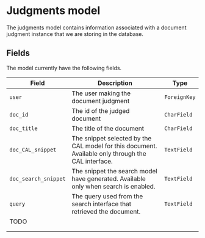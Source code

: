 # Judgments model

The judgments model contains information associated with a document judgment instance that we are storing in the database.


## Fields
The model currently have the following fields.

| Field                | Description                              | Type         |
| -------------------- | ---------------------------------------- | ------------ |
| `user`               | The user making the document judgment    | `ForeignKey` |
| `doc_id`             | The id of the judged document            | `CharField`  |
| `doc_title`          | The title of the document                | `CharField`  |
| `doc_CAL_snippet`    | The snippet selected by the CAL model for this document. Available only through the CAL interface. | `TextField`  |
| `doc_search_snippet` | The snippet the search model have generated. Available only when search is enabled. | `TextField`  |
| `query`              | The query used from the search interface that retrieved the document. | `TextField`  |
| TODO                 |                                          |              |
|                      |                                          |              |
|                      |                                          |              |

